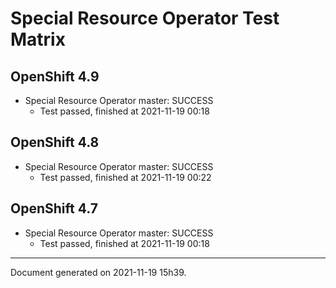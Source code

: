 
Special Resource Operator Test Matrix
=====================================

OpenShift 4.9
-------------


* Special Resource Operator master: SUCCESS
  - Test passed, finished at 2021-11-19 00:18

OpenShift 4.8
-------------


* Special Resource Operator master: SUCCESS
  - Test passed, finished at 2021-11-19 00:22

OpenShift 4.7
-------------


* Special Resource Operator master: SUCCESS
  - Test passed, finished at 2021-11-19 00:18

---
Document generated on 2021-11-19 15h39.
